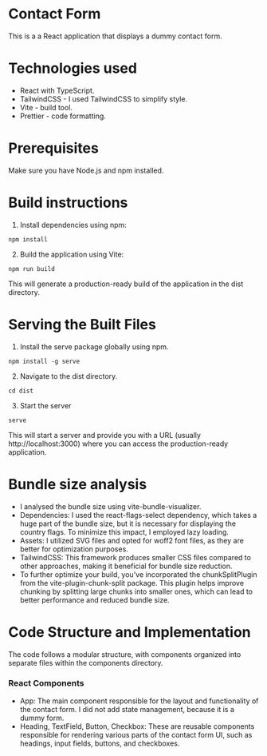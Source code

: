 # Contact Form 
This is a a React application that displays a dummy contact form. 

# Technologies used
* React with TypeScript.
* TailwindCSS - I used TailwindCSS to simplify style. 
* Vite - build tool.
* Prettier - code formatting. 

# Prerequisites
Make sure you have Node.js and npm installed.

# Build instructions

1. Install dependencies using npm:
```
npm install
```
2. Build the application using Vite:
```
npm run build
```
This will generate a production-ready build of the application in the dist directory.

# Serving the Built Files

1. Install the serve package globally using npm.
```
npm install -g serve

```
2. Navigate to the dist directory.
```
cd dist

```
3. Start the server
```
serve
```
This will start a server and provide you with a URL (usually http://localhost:3000) where you can access the production-ready application.

# Bundle size analysis

* I analysed the bundle size using vite-bundle-visualizer.
* Dependencies: I used the react-flags-select dependency, which takes a huge part of the bundle size, but it is necessary for displaying the country flags. To minimize this impact, I employed lazy loading.
* Assets: I utilized SVG files and opted for woff2 font files, as they are better for optimization purposes.
* TailwindCSS: This framework produces smaller CSS files compared to other approaches, making it beneficial for bundle size reduction.
* To further optimize your build, you've incorporated the chunkSplitPlugin from the vite-plugin-chunk-split package. This plugin helps improve chunking by splitting large chunks into smaller ones, which can lead to better performance and reduced bundle size.

# Code Structure and Implementation
The code follows a modular structure, with components organized into separate files within the components directory.

### React Components
* App: The main component responsible for the layout and functionality of the contact form. I did not add state management, because it is a dummy form.
* Heading, TextField, Button, Checkbox: These are reusable components responsible for rendering various parts of the contact form UI, such as headings, input fields, buttons, and checkboxes.
  

